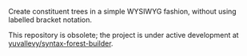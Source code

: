 Create constituent trees in a simple WYSIWYG fashion, without using labelled bracket notation.

This repository is obsolete; the project is under active development at [yuvallevy/syntax-forest-builder](https://github.com/yuvallevy/syntax-forest-builder).
